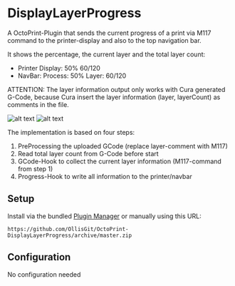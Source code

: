 # DisplayLayerProgress

A OctoPrint-Plugin that sends the current progress of a print via M117 command to the printer-display and also to the top navigation bar.

It shows the percentage, the current layer and the total layer count:

- Printer Display: 50% 60/120
- NavBar: Process: 50% Layer: 60/120

ATTENTION: The layer information output only works with Cura generated G-Code, because Cura insert the layer information (layer, layerCount) as comments in the file.

![alt text](https://plugins.octoprint.org/assets/img/plugins/DisplayLayerProgress/example-navbar-display.jpg "Progress in NavBar")
![alt text](https://plugins.octoprint.org/assets/img/plugins/DisplayLayerProgress/example-printer-display.jpg "Progress in Printer-Display")

The implementation is based on four steps:

1. PreProcessing the uploaded GCode (replace layer-comment with M117) 
2. Read total layer count from G-Code before start
3. GCode-Hook to collect the current layer information (M117-command from step 1)
4. Progress-Hook to write all information to the printer/navbar
 
## Setup

Install via the bundled [Plugin Manager](https://github.com/foosel/OctoPrint/wiki/Plugin:-Plugin-Manager)
or manually using this URL:

    https://github.com/OllisGit/OctoPrint-DisplayLayerProgress/archive/master.zip


## Configuration

No configuration needed

